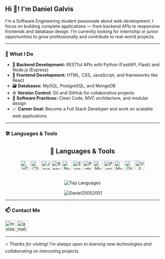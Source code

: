 <h2 align="left">Hi 👋! I'm Daniel Galvis</h2>

<p align="left">
I'm a Software Engineering student passionate about web development.  
I focus on building complete applications — from backend APIs to responsive frontends and database design.  
I’m currently looking for internship or junior opportunities to grow professionally and contribute to real-world projects.
</p>

---

### 🚀 What I Do

- 🧠 **Backend Development:** RESTful APIs with Python (FastAPI, Flask) and Node.js (Express)
- 🎨 **Frontend Development:** HTML, CSS, JavaScript, and frameworks like React
- 🗃️ **Databases:** MySQL, PostgreSQL, and MongoDB
- ⚙️ **Version Control:** Git and GitHub for collaborative projects
- 🧰 **Software Practices:** Clean Code, MVC architecture, and modular design
- 📈 **Career Goal:** Become a Full Stack Developer and work on scalable web applications

---

### 🛠️ Languages & Tools

<div align="center">
  <h2>🚀 Languages & Tools</h2>
  <p>
    <img src="https://cdn.jsdelivr.net/gh/devicons/devicon/icons/html5/html5-original.svg" height="30" alt="HTML5" />
    <img src="https://cdn.jsdelivr.net/gh/devicons/devicon/icons/css3/css3-original.svg" height="30" alt="CSS3" />
    <img src="https://cdn.jsdelivr.net/gh/devicons/devicon/icons/javascript/javascript-original.svg" height="30" alt="JavaScript" />
    <img src="https://cdn.jsdelivr.net/gh/devicons/devicon/icons/react/react-original.svg" height="30" alt="React" />
    <img src="https://cdn.jsdelivr.net/gh/devicons/devicon/icons/nodejs/nodejs-original.svg" height="30" alt="Node.js" />
    <img src="https://cdn.jsdelivr.net/gh/devicons/devicon/icons/express/express-original.svg" height="30" alt="Express" />
    <img src="https://cdn.jsdelivr.net/gh/devicons/devicon/icons/python/python-original.svg" height="30" alt="Python" />
    <img src="https://cdn.jsdelivr.net/gh/devicons/devicon/icons/mysql/mysql-original.svg" height="30" alt="MySQL" />
    <img src="https://cdn.jsdelivr.net/gh/devicons/devicon/icons/postgresql/postgresql-original.svg" height="30" alt="PostgreSQL" />
    <img src="https://cdn.jsdelivr.net/gh/devicons/devicon/icons/mongodb/mongodb-original.svg" height="30" alt="MongoDB" />
    <img src="https://cdn.jsdelivr.net/gh/devicons/devicon/icons/git/git-original.svg" height="30" alt="Git" />
    <img src="https://cdn.jsdelivr.net/gh/devicons/devicon/icons/vscode/vscode-original.svg" height="30" alt="VS Code" />
  </p>

  <br />

  <img src="https://github-readme-stats.vercel.app/api/top-langs?username=Daniel25052001&show_icons=true&locale=en" alt="Top Languages" />
  <p>&nbsp;<img align="center" src="https://github-readme-stats.vercel.app/api?username=Daniel25052001&show_icons=true&locale=en" alt="Daniel25052001" /></p>
</div>


---

### 📫 Contact Me

<div align="left">
  <a href="https://www.instagram.com/dsmt222" target="_blank">
    <img src="https://img.shields.io/static/v1?message=Instagram&logo=instagram&label=&color=E4405F&logoColor=white&labelColor=&style=for-the-badge" height="35" alt="instagram logo" />
  </a>
  <a href="mailto:danielgalvis398@gmail.com" target="_blank">
    <img src="https://img.shields.io/static/v1?message=Gmail&logo=gmail&label=&color=D14836&logoColor=white&labelColor=&style=for-the-badge" height="35" alt="gmail logo" />
  </a>
</div>

---

⭐ *Thanks for visiting! I’m always open to learning new technologies and collaborating on interesting projects.*
